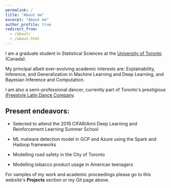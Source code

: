 ```yaml
---
permalink: /
title: "About me"
excerpt: "About me"
author_profile: true
redirect_from: 
  - /about/
  - /about.html
---
```


I am a graduate student in Statistical Sciences at the [University of Toronto](https://www.utoronto.ca/) (Canada).

My principal albeit ever-evolving academic interests are: Explainability, Inference, and Generalization in Machine Learning and Deep Learning, and Bayesian Inference and Computation.

I am also a semi-professional dancer, currently part of Toronto's prestigious [iFreestyle Latin Dance Company](http://www.ifreestyle.ca/).

Present endeavors:
---

* Selected to attend the 2019 CIFAR/Amii Deep Learning and Reinforcement Learning Summer School

* ML malware detection model in GCP and Azure using the Spark and Hadoop frameworks

* Modelling road safety in the City of Toronto

* Modelling tobacco product usage in American teenagers

For samples of my work and academic proceedings please go to this website's **Projects** section or my Git page above.